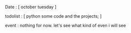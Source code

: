 Date : [
    october tuesday 
]

todolist : [
    python some code and the projects; 
]

event : nothing for now. let's see what kind of even i will see 